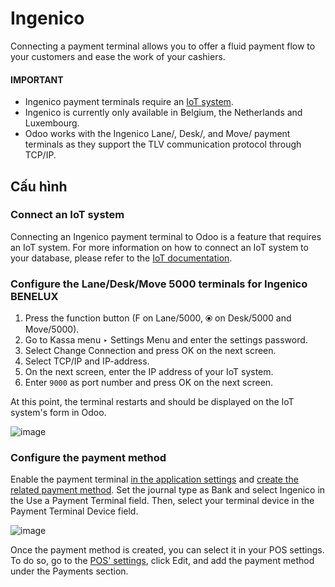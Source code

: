 # Ingenico

Connecting a payment terminal allows you to offer a fluid payment flow to your customers and ease
the work of your cashiers.

#### IMPORTANT
- Ingenico payment terminals require an [IoT system](../../../../general/iot.md).
- Ingenico is currently only available in Belgium, the Netherlands and Luxembourg.
- Odoo works with the Ingenico Lane/, Desk/, and Move/ payment terminals as they support the TLV
  communication protocol through TCP/IP.

## Cấu hình

### Connect an IoT system

Connecting an Ingenico payment terminal to Odoo is a feature that requires an IoT system. For more
information on how to connect an IoT system to your database, please refer to the [IoT
documentation](../../../../general/iot.md).

### Configure the Lane/Desk/Move 5000 terminals for Ingenico BENELUX

1. Press the function button (F on Lane/5000, ⦿ on Desk/5000 and
   Move/5000).
2. Go to Kassa menu ‣ Settings Menu and enter the settings password.
3. Select Change Connection and press OK on the next screen.
4. Select TCP/IP and IP-address.
5. On the next screen, enter the IP address of your IoT system.
6. Enter `9000` as port number and press OK on the next screen.

At this point, the terminal restarts and should be displayed on the IoT system's form in Odoo.

![image](applications/sales/point_of_sale/payment_methods/terminals/ingenico/payment_terminal_02.png)

### Configure the payment method

Enable the payment terminal [in the application settings](../../configuration.md#configuration-settings) and
[create the related payment method](../../payment_methods.md). Set the journal type as
Bank and select Ingenico in the Use a Payment Terminal field.
Then, select your terminal device in the Payment Terminal Device field.

![image](applications/sales/point_of_sale/payment_methods/terminals/ingenico/payment-method.png)

Once the payment method is created, you can select it in your POS settings. To do so, go to the
[POS' settings](../../configuration.md#configuration-settings), click Edit, and add the payment method
under the Payments section.
